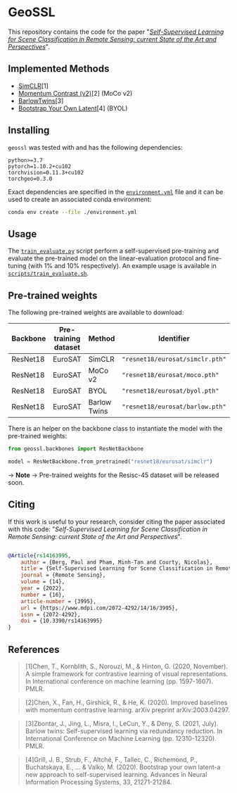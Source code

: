 # GeoSSL

This repository contains the code for the paper "[*Self-Supervised Learning for Scene Classification in Remote Sensing: current State of the Art and Perspectives*](https://www.mdpi.com/2072-4292/14/16/3995)".

## Implemented Methods

 - [SimCLR](http://proceedings.mlr.press/v119/chen20j/chen20j.pdf)[1]
 - [Momentum Contrast (v2)](https://arxiv.org/pdf/2003.04297.pdf)[2] (MoCo v2)
 - [BarlowTwins](http://proceedings.mlr.press/v139/zbontar21a/zbontar21a.pdf)[3]
 - [Bootstrap Your Own Latent](https://proceedings.neurips.cc/paper/2020/file/f3ada80d5c4ee70142b17b8192b2958e-Paper.pdf)[4] (BYOL)

## Installing

`geossl` was tested with and has the following dependencies:

```
python>=3.7
pytorch=1.10.2+cu102
torchvision=0.11.3+cu102
torchgeo=0.3.0
```

Exact dependencies are specified in the [`environment.yml`](https://github.com/Pangoraw/geossl/blob/main/environment.yml) file and it can be used to create an associated conda environment:

```bash
conda env create --file ./environment.yml
```

## Usage

The [`train_evaluate.py`](https://github.com/Pangoraw/geossl/blob/main/train_evaluate.py) script perform a self-supervised pre-training and evaluate the pre-trained model on the linear-evaluation protocol and fine-tuning (with 1% and 10% respectively). An example usage is available in [`scripts/train_evaluate.sh`](https://github.com/Pangoraw/geossl/blob/main/scripts/train_evaluate.sh).

## Pre-trained weights

The following pre-trained weights are available to download:

|Backbone|Pre-training dataset|Method|Identifier|
|--------|--------------------|------|----------|
|ResNet18|EuroSAT|SimCLR|`"resnet18/eurosat/simclr.pth"`|
|ResNet18|EuroSAT|MoCo v2|`"resnet18/eurosat/moco.pth"`|
|ResNet18|EuroSAT|BYOL|`"resnet18/eurosat/byol.pth"`|
|ResNet18|EuroSAT|Barlow Twins|`"resnet18/eurosat/barlow.pth"`|

There is an helper on the backbone class to instantiate the model with the pre-trained weights:

```python
from geossl.backbones import ResNetBackbone

model = ResNetBackbone.from_pretrained("resnet18/eurosat/simclr")
```

-> **Note**
-> Pre-trained weights for the Resisc-45 dataset will be released soon.

## Citing

If this work is useful to your research, consider citing the paper associated with this code: "_Self-Supervised Learning for Scene Classification in Remote Sensing: current State of the Art and Perspectives_".

```bibtex

@Article{rs14163995,
	author = {Berg, Paul and Pham, Minh-Tan and Courty, Nicolas},
	title = {Self-Supervised Learning for Scene Classification in Remote Sensing: Current State of the Art and Perspectives},
	journal = {Remote Sensing},
	volume = {14},
	year = {2022},
	number = {16},
	article-number = {3995},
	url = {https://www.mdpi.com/2072-4292/14/16/3995},
	issn = {2072-4292},
	doi = {10.3390/rs14163995}
}
```

## References

> [1]Chen, T., Kornblith, S., Norouzi, M., & Hinton, G. (2020, November). A simple framework for contrastive learning of visual representations.
> In International conference on machine learning (pp. 1597-1607). PMLR.

> [2]Chen, X., Fan, H., Girshick, R., & He, K. (2020). Improved baselines with momentum contrastive learning.
> arXiv preprint arXiv:2003.04297.

> [3]Zbontar, J., Jing, L., Misra, I., LeCun, Y., & Deny, S. (2021, July). Barlow twins: Self-supervised learning via redundancy reduction.
> In International Conference on Machine Learning (pp. 12310-12320). PMLR.

> [4]Grill, J. B., Strub, F., Altché, F., Tallec, C., Richemond, P., Buchatskaya, E., ... & Valko, M. (2020). Bootstrap your own latent-a new approach to self-supervised learning.
> Advances in Neural Information Processing Systems, 33, 21271-21284.
